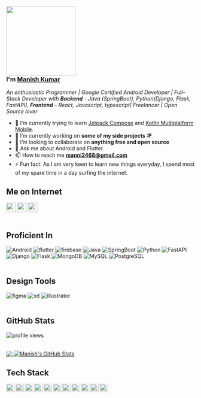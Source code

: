 ### <img src="https://media.giphy.com/media/MPxg9U887PS0B8XT4J/giphy.gif" width="185px" height="185px"> <br/>I'm [Manish Kumar](https://github.com/KunwarManish2008)

*An enthusiastic Programmer | Google Certified Android Developer | Full-Stack Developer with **Backend** - Java (SpringBoot), Python(Django, Flask, FastAPI),  **Frontend** - React, Javascript, typescript| Freelancer | Open Source lover*
<!--
**Ratheshprabakar/Ratheshprabakar** is a ✨ _special_ ✨ repository because its `README.md` (this file) appears on your GitHub profile.
-->


- 🌱 I’m currently trying to learn [Jetpack Compose](https://developer.android.com/jetpack/compose) and [Kotlin Multiplatform Mobile](https://kotlinlang.org/lp/mobile/).
- 🔭 I’m currently working on **some of my side projects :P**
- 👯 I’m looking to collaborate on **anything free and open source**
- 💬 Ask me about Android and Flutter.
- 📫 How to reach me **manni2468@gmail.com**
- ⚡ Fun fact: As I am very keen to learn new things everyday, I spend most of my spare time in a day surfing the internet.

## Me on Internet
<a href="https://twitter.com/manis61"><img src="https://img.shields.io/badge/twitter-%231DA1F2.svg?&style=for-the-badge&logo=twitter&logoColor=white" height=25></a>
<a href="https://www.linkedin.com/in/manish-kumar-5b9a0a144/"><img src="https://img.shields.io/badge/linkedin-%230077B5.svg?&style=for-the-badge&logo=linkedin&logoColor=white" height=25></a> 
<a href="https://www.instagram.com/kunwarmanish28/"><img src="https://img.shields.io/badge/instagram-%23E4405F.svg?&style=for-the-badge&logo=instagram&logoColor=white" height=25></a>
<br />
<br />

## Proficient In
![Android](https://img.shields.io/badge/-android-3DDC84?logo=android&logoColor=white&style=for-the-badge)
![flutter](https://img.shields.io/badge/Flutter%20-%2302569B.svg?&style=for-the-badge&logo=Flutter&logoColor=white)
![firebase](https://img.shields.io/badge/-firebase-FFCA28?&style=for-the-badge&logo=firebase&logoColor=white)
![Java](https://img.shields.io/badge/Java-ED8B00?style=for-the-badge&logo=openjdk&logoColor=white)
![SpringBoot](https://img.shields.io/badge/SpringBoot-6DB33F?style=flat-square&logo=Spring&logoColor=white)
![Python](https://img.shields.io/badge/python-3670A0?style=for-the-badge&logo=python&logoColor=ffdd54)
![FastAPI](https://img.shields.io/badge/FastAPI-005571?style=for-the-badge&logo=fastapi)
![Django](https://img.shields.io/badge/Django-092E20?style=for-the-badge&logo=django&logoColor=green)
![Flask](https://img.shields.io/badge/Flask-000000?style=for-the-badge&logo=Flask&logoColor=white)
![MongoDB](https://img.shields.io/badge/-MongoDB-13aa52?style=for-the-badge&logo=mongodb&logoColor=white)
![MySQL](https://img.shields.io/badge/MySQL-4479A1?style=for-the-badge&logo=mysql&logoColor=white)
![PostgreSQL](https://img.shields.io/badge/postgresql-4169e1?style=for-the-badge&logo=postgresql&logoColor=white)
<br />
<br />

## Design Tools
![figma](https://img.shields.io/badge/-figma-F24E1E?&style=for-the-badge&logo=figma&logoColor=white)
![xd](https://img.shields.io/badge/-adobe-FF61F6?&style=for-the-badge&logo=adobexd&logoColor=white)
![illustrator](https://img.shields.io/badge/-adobe-FF9A00?&style=for-the-badge&logo=adobeillustrator&logoColor=white)
<br />
<br />

## GitHub Stats 

![profile views](https://komarev.com/ghpvc/?username=KunwarManish2008&color=blue)
<br>
<br>

<a href="https://github.com/KunwarManish2008/KunwarManish2008">
  <img align="center" src="https://github-readme-stats.vercel.app/api/top-langs/?username=Shashank02051997&hide=java,html&title_color=ffffff&text_color=c9cacc&icon_color=2bbc8a&bg_color=1d1f21" />
</a>
<a href="https://github.com/KunwarManish2008/KunwarManish2008">
  <img align="center" src="https://github-readme-stats.vercel.app/api?username=KunwarManish2008&show_icons=true&line_height=27&count_private=true&title_color=ffffff&text_color=c9cacc&icon_color=2bbc8a&bg_color=1d1f21" alt="Manish's GitHub Stats" />
</a>

## Tech Stack
<img align="left" alt="Manish | pub" width="22px" src="https://cdn.jsdelivr.net/npm/simple-icons@v3/icons/android.svg" title="android"/>
<img align="left" alt="Manish | pub" width="22px" src="https://cdn.jsdelivr.net/npm/simple-icons@v3/icons/java.svg" title="java"/>
<img align="left" alt="Manish | pub" width="22px" src="https://cdn.jsdelivr.net/npm/simple-icons@v3/icons/kotlin.svg" title="Kotlin"/>
<img align="left" alt="Manish | pub" width="22px" src="https://cdn.jsdelivr.net/npm/simple-icons@v3/icons/gradle.svg" title="Gradle"/>
<img align="left" alt="Manish | pub" width="22px" src="https://cdn.jsdelivr.net/npm/simple-icons@v3/icons/flutter.svg" title="Flutter"/>
<img align="left" alt="Manish | pub" width="22px" src="https://cdn.jsdelivr.net/npm/simple-icons@v3/icons/dart.svg" title="Dart"/>
<img align="left" alt="Manish | pub" width="22px" src="https://cdn.jsdelivr.net/npm/simple-icons@v3/icons/jekyll.svg" title="Jekyll"/>
<img align="left" alt="Manish | pub" width="22px" src="https://cdn.jsdelivr.net/npm/simple-icons@v3/icons/hugo.svg" title="Hugo"/>
<img align="left" alt="Manish | pub" width="22px" src="https://cdn.jsdelivr.net/npm/simple-icons@v3/icons/git.svg" title="Git"/>
<img align="left" alt="Manish | pub" width="22px" src="https://cdn.jsdelivr.net/npm/simple-icons@v3/icons/python.svg" title="Python"/>
<img align="left" alt="Manish | pub" width="22px" src="https://cdn.jsdelivr.net/npm/simple-icons@v3/icons/figma.svg" title="Figma"/>
